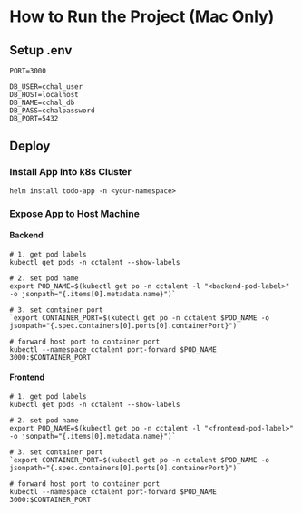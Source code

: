 # How to Run the Project (Mac Only)

## Setup .env
```console
PORT=3000

DB_USER=cchal_user
DB_HOST=localhost
DB_NAME=cchal_db
DB_PASS=cchalpassword
DB_PORT=5432
```

## Deploy

### Install App Into k8s Cluster
`helm install todo-app -n <your-namespace>`

### Expose App to Host Machine

#### Backend
```console
# 1. get pod labels
kubectl get pods -n cctalent --show-labels

# 2. set pod name
export POD_NAME=$(kubectl get po -n cctalent -l "<backend-pod-label>" -o jsonpath="{.items[0].metadata.name}")`

# 3. set container port
`export CONTAINER_PORT=$(kubectl get po -n cctalent $POD_NAME -o jsonpath="{.spec.containers[0].ports[0].containerPort}")

# forward host port to container port
kubectl --namespace cctalent port-forward $POD_NAME 3000:$CONTAINER_PORT
```

#### Frontend
```console
# 1. get pod labels
kubectl get pods -n cctalent --show-labels

# 2. set pod name
export POD_NAME=$(kubectl get po -n cctalent -l "<frontend-pod-label>" -o jsonpath="{.items[0].metadata.name}")`

# 3. set container port
`export CONTAINER_PORT=$(kubectl get po -n cctalent $POD_NAME -o jsonpath="{.spec.containers[0].ports[0].containerPort}")

# forward host port to container port
kubectl --namespace cctalent port-forward $POD_NAME 3000:$CONTAINER_PORT
```
